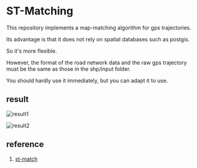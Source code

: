 # ST-Matching 

This repository implements a map-matching algorithm for gps trajectories.

Its advantage is that it does not rely on spatial databases such as postgis.

So it's more flexible.

However, the format of the road network data and the raw gps trajectory must be the same as those in the shp/input folder.

You should hardly use it immediately, but you can adapt it to use.

## result

![result1](https://github.com/zhuang-hao-ming/map-match/blob/master/images/1.jpg)


![result2](https://github.com/zhuang-hao-ming/map-match/blob/master/images/2.jpg)

## reference

1. [st-match](https://www.microsoft.com/en-us/research/publication/map-matching-for-low-sampling-rate-gps-trajectories/)